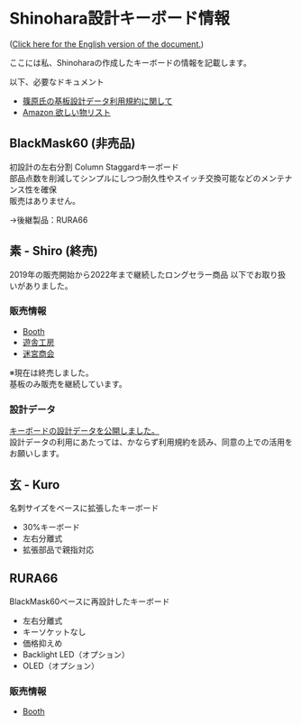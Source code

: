 # Shinohara設計キーボード情報

([Click here for the English version of the document.](./README_en.md))

ここには私、Shinoharaの作成したキーボードの情報を記載します。

以下、必要なドキュメント

- [篠原氏の基板設計データ利用規約に関して](./License.md)
- [Amazon 欲しい物リスト](https://www.amazon.co.jp/hz/wishlist/ls/36H4COTLUYA0M?ref_=wl_share)

## BlackMask60 (非売品)

初設計の左右分割 Column Staggardキーボード  
部品点数を削減してシンプルにしつつ耐久性やスイッチ交換可能などのメンテナンス性を確保  
販売はありません。

→後継製品：RURA66

## 素 - Shiro (終売)

2019年の販売開始から2022年まで継続したロングセラー商品
以下でお取り扱いがありました。  

### 販売情報

- [Booth](https://shino3.booth.pm/items/1444895)
- [遊舎工房](https://shop.yushakobo.jp/products/consign_shiro)
- [迷宮商会](https://store.shopping.yahoo.co.jp/meikyuu/gj-kb-201907270001.html)

※現在は終売しました。  
基板のみ販売を継続しています。

### 設計データ

[キーボードの設計データを公開しました。](https://github.com/ShinoharaTa/keyboards/tree/master/Shiro/pcb/Shiro)  
設計データの利用にあたっては、かならず利用規約を読み、同意の上での活用をお願いします。

## 玄 - Kuro

名刺サイズをベースに拡張したキーボード  

- 30%キーボード
- 左右分離式
- 拡張部品で親指対応

## RURA66

BlackMask60ベースに再設計したキーボード

- 左右分離式
- キーソケットなし
- 価格抑えめ
- Backlight LED（オプション）
- OLED（オプション）

### 販売情報

- [Booth](https://booth.pm/ja/items/2643797)
